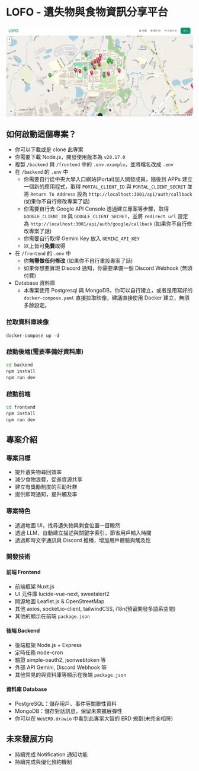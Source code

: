 # LOFO - 遺失物與食物資訊分享平台

![地圖](https://github.com/YuanWang08/LOFO-Flatform/blob/main/img/image.png?raw=true)

## 如何啟動這個專案？

- 你可以下載或是 clone 此專案
- 你需要下載 Node.js，開發使用版本為 `v20.17.0`
- 複製 `/backend` 與 `/frontend` 中的 `.env.example`，並將檔名改成 `.env`
- 在 `/backend` 的 `.env` 中
  - 你需要自行從中央大學入口網站(Portal)加入開發成員，隨後到 APPs 建立一個新的應用程式，取得 `PORTAL_CLIENT_ID` 與 `PORTAL_CLIENT_SECRET` 並將 `Return To Address` 設為 `http://localhost:3001/api/auth/callback` (如果你不自行修改專案了話)
  - 你需要自行去 Google API Console 透過建立專案等步驟，取得 `GOOGLE_CLIENT_ID` 與 `GOOGLE_CLIENT_SECRET`，並將 `redirect url` 設定為 `http://localhost:3001/api/auth/google/callback` (如果你不自行修改專案了話)
  - 你需要自行取得 Gemini Key 放入 `GEMINI_API_KEY`
  - 以上皆可**免費**取得
- 在 `/frontend` 的 `.env` 中
  - 你**無需做任何修改** (如果你不自行重設專案了話)
  - 如果你想要實現 Discord 通知，你需要準備一個 Discord Webhook (無須付費)
- Database 資料庫
  - 本專案使用 Postgresql 與 MongoDB，你可以自行建立，或者是用寫好的 `docker-compose.yaml` 直接拉取映像，建議直接使用 Docker 建立，無須多餘設定。

### 拉取資料庫映像

```bash=
docker-compose up -d
```

### 啟動後端(需要準備好資料庫)

```bash
cd backend
npm install
npm run dev
```

### 啟動前端

```bash
cd frontend
npm install
npm run dev
```

## 專案介紹

### 專案目標

- 提升遺失物尋回效率
- 減少食物浪費，促進資源共享
- 建立有獎勵制度的互助社群
- 提供即時通知，提升觸及率

### 專案特色

- 透過地圖 UI，找尋遺失物與剩食位置一目瞭然
- 透過 LLM，自動建立描述與關鍵字索引，節省用戶輸入時間
- 透過即時文字通訊與 Discord 推播，增加用戶體驗與觸及性

### 開發技術

#### 前端 Frontend

- 前端框架 Nuxt.js
- UI 元件庫 lucide-vue-next, sweetalert2
- 開源地圖 Leaflet.js & OpenStreetMap
- 其他 axios, socket.io-client, tailwindCSS, i18n(預留開發多語系空間)
- 其他的顯示在前端 `package.json`

#### 後端 Backend

- 後端框架 Node.js + Express
- 定時任務 node-cron
- 驗證 simple-oauth2, jsonwebtoken 等
- 外部 API Gemini, Discord Webhook 等
- 其他常見的與資料庫等顯示在後端 `package.json`

#### 資料庫 Database

- PostgreSQL：儲存用戶、事件等關聯性資料
- MongoDB：儲存對話訊息，保留未來擴展彈性
- 你可以在 `WebERD.drawio` 中看到此專案大智的 ERD 規劃(未完全相符)

## 未來發展方向

- 持續完成 Notification 通知功能
- 持續完成與優化預約機制
